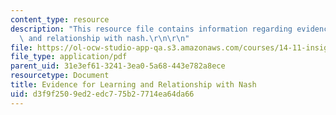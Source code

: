 ```yaml
---
content_type: resource
description: "This resource file contains information regarding evidence for learning\
  \ and relationship with nash.\r\n\r\n"
file: https://ol-ocw-studio-app-qa.s3.amazonaws.com/courses/14-11-insights-from-game-theory-into-social-behavior-fall-2013/d3f9f2509ed2edc775b27714ea64da66_MIT14_11F13_Learning.pdf
file_type: application/pdf
parent_uid: 31e3ef61-3241-3ea0-5a68-443e782a8ece
resourcetype: Document
title: Evidence for Learning and Relationship with Nash
uid: d3f9f250-9ed2-edc7-75b2-7714ea64da66
---
```

